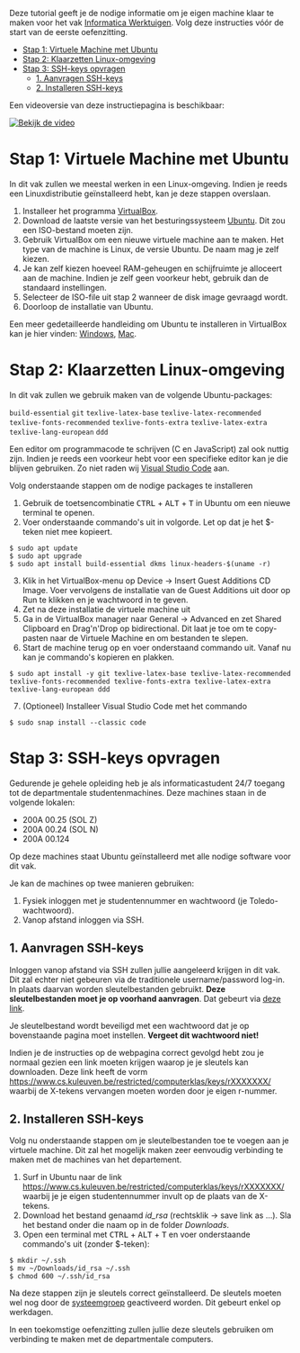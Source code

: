 Deze tutorial geeft je de nodige informatie om je eigen machine klaar te maken voor het vak [Informatica Werktuigen](https://onderwijsaanbod.kuleuven.be/syllabi/n/G0Q30EN.htm). Volg deze instructies vóór de start van de eerste oefenzitting.

<!-- TOC -->

- [Stap 1: Virtuele Machine met Ubuntu](#stap-1-virtuele-machine-met-ubuntu)
- [Stap 2: Klaarzetten Linux-omgeving](#stap-2-klaarzetten-linux-omgeving)
- [Stap 3: SSH-keys opvragen](#stap-3-ssh-keys-opvragen)
  - [1. Aanvragen SSH-keys](#1-aanvragen-ssh-keys)
  - [2. Installeren SSH-keys](#2-installeren-ssh-keys)

<!-- /TOC -->

Een videoversie van deze instructiepagina is beschikbaar:

[![Bekijk de video](https://img.youtube.com/vi/kzrfRC0TaYg/hqdefault.jpg)](https://www.youtube.com/watch?v=kzrfRC0TaYg)

# Stap 1: Virtuele Machine met Ubuntu

In dit vak zullen we meestal werken in een Linux-omgeving. Indien je reeds een Linuxdistributie geïnstalleerd hebt, kan je deze stappen overslaan.


1. Installeer het programma [VirtualBox](https://www.virtualbox.org/wiki/Downloads).
2. Download de laatste versie van het besturingssysteem [Ubuntu](https://ubuntu.com/download/desktop). Dit zou een ISO-bestand moeten zijn.
3. Gebruik VirtualBox om een nieuwe virtuele machine aan te maken. Het type van de machine is Linux, de versie Ubuntu. De naam mag je zelf kiezen.
4. Je kan zelf kiezen hoeveel RAM-geheugen en schijfruimte je alloceert aan de machine. Indien je zelf geen voorkeur hebt, gebruik dan de standaard instellingen.
5. Selecteer de ISO-file uit stap 2 wanneer de disk image gevraagd wordt.
6. Doorloop de installatie van Ubuntu.

Een meer gedetailleerde handleiding om Ubuntu te installeren in VirtualBox kan je hier vinden: [Windows](https://itsfoss.com/install-linux-in-virtualbox/),
[Mac](https://www.dev2qa.com/how-to-install-ubuntu-on-virtualbox-mac/).



# Stap 2: Klaarzetten Linux-omgeving

In dit vak zullen we gebruik maken van de volgende Ubuntu-packages:

`build-essential` `git` `texlive-latex-base` `texlive-latex-recommended` `texlive-fonts-recommended` `texlive-fonts-extra` `texlive-latex-extra` `texlive-lang-european` `ddd`

Een editor om programmacode te schrijven (C en JavaScript) zal ook nuttig zijn. Indien je reeds een voorkeur hebt voor een specifieke editor kan je die blijven gebruiken. Zo niet raden wij [Visual Studio Code](https://code.visualstudio.com) aan.

Volg onderstaande stappen om de nodige packages te installeren

1. Gebruik de toetsencombinatie <kbd>CTRL</kbd> + <kbd>ALT</kbd> + <kbd>T</kbd> in Ubuntu om een nieuwe terminal te openen.
2. Voer onderstaande commando's uit in volgorde. Let op dat je het $-teken niet mee kopieert.
   
``` shell 
$ sudo apt update
$ sudo apt upgrade
$ sudo apt install build-essential dkms linux-headers-$(uname -r)
```
3. Klik in het VirtualBox-menu op Device -> Insert Guest Additions CD Image. Voer vervolgens de installatie van de Guest Additions uit door op Run te klikken en je wachtwoord in te geven.
4. Zet na deze installatie de virtuele machine uit
5. Ga in de VirtualBox manager naar General -> Advanced en zet Shared Clipboard en Drag'n'Drop op bidirectional. Dit laat je toe om te copy-pasten naar de Virtuele Machine en om bestanden te slepen.
6. Start de machine terug op en voer onderstaand commando uit. Vanaf nu kan je commando's kopieren en plakken.
  
``` shell
$ sudo apt install -y git texlive-latex-base texlive-latex-recommended texlive-fonts-recommended texlive-fonts-extra texlive-latex-extra texlive-lang-european ddd
```
7. (Optioneel) Installeer Visual Studio Code met het commando

``` shell
$ sudo snap install --classic code
```

# Stap 3: SSH-keys opvragen

Gedurende je gehele opleiding heb je als informaticastudent 24/7 toegang tot de departmentale studentenmachines. Deze machines staan in de volgende lokalen:

* 200A 00.25 (SOL Z)
* 200A 00.24 (SOL N)
* 200A 00.124

Op deze machines staat Ubuntu geïnstalleerd met alle nodige software voor dit vak.

Je kan de machines op twee manieren gebruiken:

1. Fysiek inloggen met je studentennummer en wachtwoord (je Toledo-wachtwoord).
2. Vanop afstand inloggen via SSH.

## 1. Aanvragen SSH-keys

Inloggen vanop afstand via SSH zullen jullie aangeleerd krijgen in dit vak. Dit zal echter niet gebeuren via de traditionele username/password log-in. In plaats daarvan worden sleutelbestanden gebruikt. **Deze sleutelbestanden moet je op voorhand aanvragen**. Dat gebeurt via [deze link](https://www.cs.kuleuven.be/restricted/computerklas/).

Je sleutelbestand wordt beveiligd met een wachtwoord dat je op bovenstaande pagina moet instellen. **Vergeet dit wachtwoord niet!**

Indien je de instructies op de webpagina correct gevolgd hebt zou je normaal gezien een link moeten krijgen waarop je je sleutels kan downloaden. Deze link heeft de vorm https://www.cs.kuleuven.be/restricted/computerklas/keys/rXXXXXXX/ waarbij de X-tekens vervangen moeten worden door je eigen r-nummer.

## 2. Installeren SSH-keys

Volg nu onderstaande stappen om je sleutelbestanden toe te voegen aan je virtuele machine. Dit zal het mogelijk maken zeer eenvoudig verbinding te maken met de machines van het departement.

1. Surf in Ubuntu naar de link https://www.cs.kuleuven.be/restricted/computerklas/keys/rXXXXXXX/ waarbij je je eigen studentennummer invult op de plaats van de X-tekens.
2. Download het bestand genaamd *id_rsa* (rechtsklik -> save link as ...). Sla het bestand onder die naam op in de folder *Downloads*.
3. Open een terminal met <kbd>CTRL</kbd> + <kbd>ALT</kbd> + <kbd>T</kbd> en voer onderstaande commando's uit (zonder $-teken):
``` shell
$ mkdir ~/.ssh
$ mv ~/Downloads/id_rsa ~/.ssh
$ chmod 600 ~/.ssh/id_rsa 
```
Na deze stappen zijn je sleutels correct geïnstalleerd. De sleutels moeten wel nog door de [systeemgroep](https://system.cs.kuleuven.be/cs/system/wegwijs/systeemgroep/) geactiveerd worden. Dit gebeurt enkel op werkdagen.

In een toekomstige oefenzitting zullen jullie deze sleutels gebruiken om verbinding te maken met de departmentale computers.